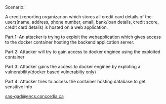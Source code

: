 Scenario:

A credit reporting organizarion which stores all credit card details of the users(name, address, phone number, email, bank/loan details, credit score, credit card details) is  hosted on a web application. 

Part 1:
An attacker is trying to exploit the webapplication which gives access to the docker container hosting the backend application server.

Part 2:
Attacker will try to gain access to docker enginee using the exploited container

Part 3:
Attacker gains the access to docker enginee by exploting a vulnerability(docker based vulnerabilty only)

Part 4:
Attacker tries to access the container hosting database to get sensitive info


sas-gad@encs.concordia.ca
